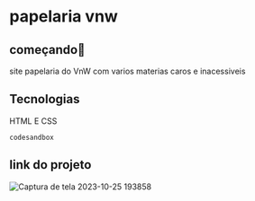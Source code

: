 # papelaria vnw
## começando🚀
site papelaria do VnW com varios materias caros e inacessiveis
## Tecnologias
HTML E CSS

``codesandbox``
## link do projeto
![Captura de tela 2023-10-25 193858](https://github.com/srmigjr/papelariavnw/assets/147668252/2db59f10-596f-4cdf-a38a-919aecfd4125)
